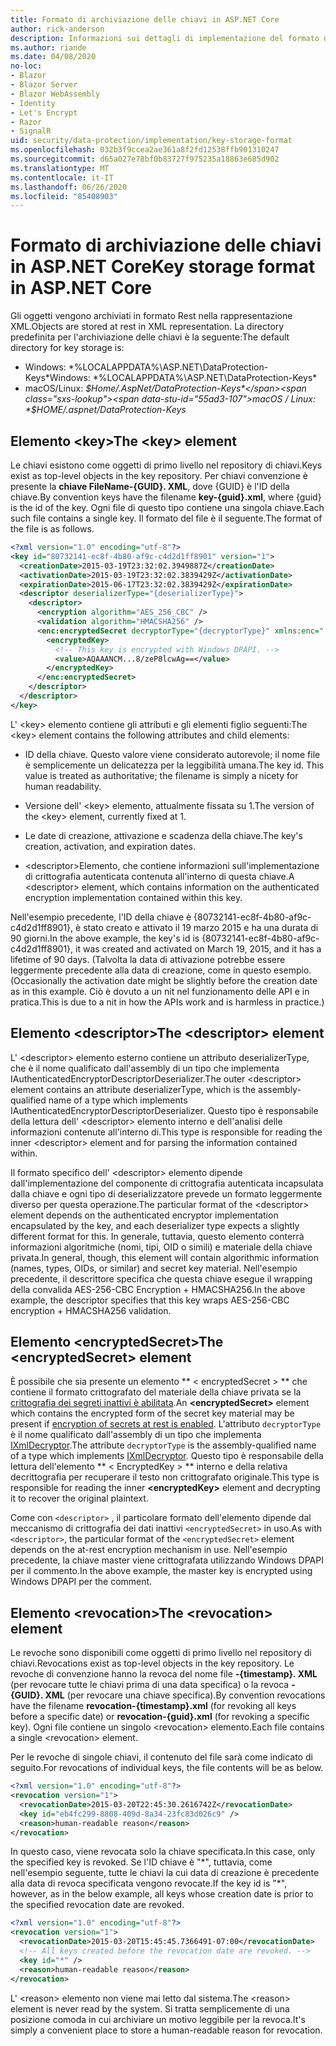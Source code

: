 ```yaml
---
title: Formato di archiviazione delle chiavi in ASP.NET Core
author: rick-anderson
description: Informazioni sui dettagli di implementazione del formato di archiviazione della chiave di protezione dei dati ASP.NET Core.
ms.author: riande
ms.date: 04/08/2020
no-loc:
- Blazor
- Blazor Server
- Blazor WebAssembly
- Identity
- Let's Encrypt
- Razor
- SignalR
uid: security/data-protection/implementation/key-storage-format
ms.openlocfilehash: 032b3f9ccea2ae361a8f2fd12538ffb901310247
ms.sourcegitcommit: d65a027e78bf0b83727f975235a18863e685d902
ms.translationtype: MT
ms.contentlocale: it-IT
ms.lasthandoff: 06/26/2020
ms.locfileid: "85408903"
---
```

# <a name="key-storage-format-in-aspnet-core"></a><span data-ttu-id="55ad3-103">Formato di archiviazione delle chiavi in ASP.NET Core</span><span class="sxs-lookup"><span data-stu-id="55ad3-103">Key storage format in ASP.NET Core</span></span>

<a name="data-protection-implementation-key-storage-format"></a>

<span data-ttu-id="55ad3-104">Gli oggetti vengono archiviati in formato Rest nella rappresentazione XML.</span><span class="sxs-lookup"><span data-stu-id="55ad3-104">Objects are stored at rest in XML representation.</span></span> <span data-ttu-id="55ad3-105">La directory predefinita per l'archiviazione delle chiavi è la seguente:</span><span class="sxs-lookup"><span data-stu-id="55ad3-105">The default directory for key storage is:</span></span>

* <span data-ttu-id="55ad3-106">Windows: \*%LOCALAPPDATA%\ASP.NET\DataProtection-Keys\*</span><span class="sxs-lookup"><span data-stu-id="55ad3-106">Windows: \*%LOCALAPPDATA%\ASP.NET\DataProtection-Keys\*</span></span>
* <span data-ttu-id="55ad3-107">macOS/Linux: *$Home/.AspNet/DataProtection-Keys*</span><span class="sxs-lookup"><span data-stu-id="55ad3-107">macOS / Linux: *$HOME/.aspnet/DataProtection-Keys*</span></span>

## <a name="the-key-element"></a><span data-ttu-id="55ad3-108">Elemento \<key></span><span class="sxs-lookup"><span data-stu-id="55ad3-108">The \<key> element</span></span>

<span data-ttu-id="55ad3-109">Le chiavi esistono come oggetti di primo livello nel repository di chiavi.</span><span class="sxs-lookup"><span data-stu-id="55ad3-109">Keys exist as top-level objects in the key repository.</span></span> <span data-ttu-id="55ad3-110">Per chiavi convenzione è presente la **chiave FileName-{GUID}. XML**, dove {GUID} è l'ID della chiave.</span><span class="sxs-lookup"><span data-stu-id="55ad3-110">By convention keys have the filename **key-{guid}.xml**, where {guid} is the id of the key.</span></span> <span data-ttu-id="55ad3-111">Ogni file di questo tipo contiene una singola chiave.</span><span class="sxs-lookup"><span data-stu-id="55ad3-111">Each such file contains a single key.</span></span> <span data-ttu-id="55ad3-112">Il formato del file è il seguente.</span><span class="sxs-lookup"><span data-stu-id="55ad3-112">The format of the file is as follows.</span></span>

```xml
<?xml version="1.0" encoding="utf-8"?>
<key id="80732141-ec8f-4b80-af9c-c4d2d1ff8901" version="1">
  <creationDate>2015-03-19T23:32:02.3949887Z</creationDate>
  <activationDate>2015-03-19T23:32:02.3839429Z</activationDate>
  <expirationDate>2015-06-17T23:32:02.3839429Z</expirationDate>
  <descriptor deserializerType="{deserializerType}">
    <descriptor>
      <encryption algorithm="AES_256_CBC" />
      <validation algorithm="HMACSHA256" />
      <enc:encryptedSecret decryptorType="{decryptorType}" xmlns:enc="...">
        <encryptedKey>
          <!-- This key is encrypted with Windows DPAPI. -->
          <value>AQAAANCM...8/zeP8lcwAg==</value>
        </encryptedKey>
      </enc:encryptedSecret>
    </descriptor>
  </descriptor>
</key>
```

<span data-ttu-id="55ad3-113">L' \<key> elemento contiene gli attributi e gli elementi figlio seguenti:</span><span class="sxs-lookup"><span data-stu-id="55ad3-113">The \<key> element contains the following attributes and child elements:</span></span>

* <span data-ttu-id="55ad3-114">ID della chiave. Questo valore viene considerato autorevole; il nome file è semplicemente un delicatezza per la leggibilità umana.</span><span class="sxs-lookup"><span data-stu-id="55ad3-114">The key id. This value is treated as authoritative; the filename is simply a nicety for human readability.</span></span>

* <span data-ttu-id="55ad3-115">Versione dell' \<key> elemento, attualmente fissata su 1.</span><span class="sxs-lookup"><span data-stu-id="55ad3-115">The version of the \<key> element, currently fixed at 1.</span></span>

* <span data-ttu-id="55ad3-116">Le date di creazione, attivazione e scadenza della chiave.</span><span class="sxs-lookup"><span data-stu-id="55ad3-116">The key's creation, activation, and expiration dates.</span></span>

* <span data-ttu-id="55ad3-117">\<descriptor>Elemento, che contiene informazioni sull'implementazione di crittografia autenticata contenuta all'interno di questa chiave.</span><span class="sxs-lookup"><span data-stu-id="55ad3-117">A \<descriptor> element, which contains information on the authenticated encryption implementation contained within this key.</span></span>

<span data-ttu-id="55ad3-118">Nell'esempio precedente, l'ID della chiave è {80732141-ec8f-4b80-af9c-c4d2d1ff8901}, è stato creato e attivato il 19 marzo 2015 e ha una durata di 90 giorni.</span><span class="sxs-lookup"><span data-stu-id="55ad3-118">In the above example, the key's id is {80732141-ec8f-4b80-af9c-c4d2d1ff8901}, it was created and activated on March 19, 2015, and it has a lifetime of 90 days.</span></span> <span data-ttu-id="55ad3-119">(Talvolta la data di attivazione potrebbe essere leggermente precedente alla data di creazione, come in questo esempio.</span><span class="sxs-lookup"><span data-stu-id="55ad3-119">(Occasionally the activation date might be slightly before the creation date as in this example.</span></span> <span data-ttu-id="55ad3-120">Ciò è dovuto a un nit nel funzionamento delle API e in pratica.</span><span class="sxs-lookup"><span data-stu-id="55ad3-120">This is due to a nit in how the APIs work and is harmless in practice.)</span></span>

## <a name="the-descriptor-element"></a><span data-ttu-id="55ad3-121">Elemento \<descriptor></span><span class="sxs-lookup"><span data-stu-id="55ad3-121">The \<descriptor> element</span></span>

<span data-ttu-id="55ad3-122">L' \<descriptor> elemento esterno contiene un attributo deserializerType, che è il nome qualificato dall'assembly di un tipo che implementa IAuthenticatedEncryptorDescriptorDeserializer.</span><span class="sxs-lookup"><span data-stu-id="55ad3-122">The outer \<descriptor> element contains an attribute deserializerType, which is the assembly-qualified name of a type which implements IAuthenticatedEncryptorDescriptorDeserializer.</span></span> <span data-ttu-id="55ad3-123">Questo tipo è responsabile della lettura dell' \<descriptor> elemento interno e dell'analisi delle informazioni contenute all'interno di.</span><span class="sxs-lookup"><span data-stu-id="55ad3-123">This type is responsible for reading the inner \<descriptor> element and for parsing the information contained within.</span></span>

<span data-ttu-id="55ad3-124">Il formato specifico dell' \<descriptor> elemento dipende dall'implementazione del componente di crittografia autenticata incapsulata dalla chiave e ogni tipo di deserializzatore prevede un formato leggermente diverso per questa operazione.</span><span class="sxs-lookup"><span data-stu-id="55ad3-124">The particular format of the \<descriptor> element depends on the authenticated encryptor implementation encapsulated by the key, and each deserializer type expects a slightly different format for this.</span></span> <span data-ttu-id="55ad3-125">In generale, tuttavia, questo elemento conterrà informazioni algoritmiche (nomi, tipi, OID o simili) e materiale della chiave privata.</span><span class="sxs-lookup"><span data-stu-id="55ad3-125">In general, though, this element will contain algorithmic information (names, types, OIDs, or similar) and secret key material.</span></span> <span data-ttu-id="55ad3-126">Nell'esempio precedente, il descrittore specifica che questa chiave esegue il wrapping della convalida AES-256-CBC Encryption + HMACSHA256.</span><span class="sxs-lookup"><span data-stu-id="55ad3-126">In the above example, the descriptor specifies that this key wraps AES-256-CBC encryption + HMACSHA256 validation.</span></span>

## <a name="the-encryptedsecret-element"></a><span data-ttu-id="55ad3-127">Elemento \<encryptedSecret></span><span class="sxs-lookup"><span data-stu-id="55ad3-127">The \<encryptedSecret> element</span></span>

<span data-ttu-id="55ad3-128">È possibile che sia presente un elemento \*\* &lt; encryptedSecret &gt; \*\* che contiene il formato crittografato del materiale della chiave privata se la [crittografia dei segreti inattivi è abilitata](xref:security/data-protection/implementation/key-encryption-at-rest).</span><span class="sxs-lookup"><span data-stu-id="55ad3-128">An **&lt;encryptedSecret&gt;** element which contains the encrypted form of the secret key material may be present if [encryption of secrets at rest is enabled](xref:security/data-protection/implementation/key-encryption-at-rest).</span></span> <span data-ttu-id="55ad3-129">L'attributo `decryptorType` è il nome qualificato dall'assembly di un tipo che implementa [IXmlDecryptor](/dotnet/api/microsoft.aspnetcore.dataprotection.xmlencryption.ixmldecryptor).</span><span class="sxs-lookup"><span data-stu-id="55ad3-129">The attribute `decryptorType` is the assembly-qualified name of a type which implements [IXmlDecryptor](/dotnet/api/microsoft.aspnetcore.dataprotection.xmlencryption.ixmldecryptor).</span></span> <span data-ttu-id="55ad3-130">Questo tipo è responsabile della lettura dell'elemento \*\* &lt; EncryptedKey &gt; \*\* interno e della relativa decrittografia per recuperare il testo non crittografato originale.</span><span class="sxs-lookup"><span data-stu-id="55ad3-130">This type is responsible for reading the inner **&lt;encryptedKey&gt;** element and decrypting it to recover the original plaintext.</span></span>

<span data-ttu-id="55ad3-131">Come con `<descriptor>` , il particolare formato dell'elemento dipende dal meccanismo di crittografia dei dati inattivi `<encryptedSecret>` in uso.</span><span class="sxs-lookup"><span data-stu-id="55ad3-131">As with `<descriptor>`, the particular format of the `<encryptedSecret>` element depends on the at-rest encryption mechanism in use.</span></span> <span data-ttu-id="55ad3-132">Nell'esempio precedente, la chiave master viene crittografata utilizzando Windows DPAPI per il commento.</span><span class="sxs-lookup"><span data-stu-id="55ad3-132">In the above example, the master key is encrypted using Windows DPAPI per the comment.</span></span>

## <a name="the-revocation-element"></a><span data-ttu-id="55ad3-133">Elemento \<revocation></span><span class="sxs-lookup"><span data-stu-id="55ad3-133">The \<revocation> element</span></span>

<span data-ttu-id="55ad3-134">Le revoche sono disponibili come oggetti di primo livello nel repository di chiavi.</span><span class="sxs-lookup"><span data-stu-id="55ad3-134">Revocations exist as top-level objects in the key repository.</span></span> <span data-ttu-id="55ad3-135">Le revoche di convenzione hanno la revoca del nome file **-{timestamp}. XML** (per revocare tutte le chiavi prima di una data specifica) o la revoca **-{GUID}. XML** (per revocare una chiave specifica).</span><span class="sxs-lookup"><span data-stu-id="55ad3-135">By convention revocations have the filename **revocation-{timestamp}.xml** (for revoking all keys before a specific date) or **revocation-{guid}.xml** (for revoking a specific key).</span></span> <span data-ttu-id="55ad3-136">Ogni file contiene un singolo \<revocation> elemento.</span><span class="sxs-lookup"><span data-stu-id="55ad3-136">Each file contains a single \<revocation> element.</span></span>

<span data-ttu-id="55ad3-137">Per le revoche di singole chiavi, il contenuto del file sarà come indicato di seguito.</span><span class="sxs-lookup"><span data-stu-id="55ad3-137">For revocations of individual keys, the file contents will be as below.</span></span>

```xml
<?xml version="1.0" encoding="utf-8"?>
<revocation version="1">
  <revocationDate>2015-03-20T22:45:30.2616742Z</revocationDate>
  <key id="eb4fc299-8808-409d-8a34-23fc83d026c9" />
  <reason>human-readable reason</reason>
</revocation>
```

<span data-ttu-id="55ad3-138">In questo caso, viene revocata solo la chiave specificata.</span><span class="sxs-lookup"><span data-stu-id="55ad3-138">In this case, only the specified key is revoked.</span></span> <span data-ttu-id="55ad3-139">Se l'ID chiave è "\*", tuttavia, come nell'esempio seguente, tutte le chiavi la cui data di creazione è precedente alla data di revoca specificata vengono revocate.</span><span class="sxs-lookup"><span data-stu-id="55ad3-139">If the key id is "\*", however, as in the below example, all keys whose creation date is prior to the specified revocation date are revoked.</span></span>

```xml
<?xml version="1.0" encoding="utf-8"?>
<revocation version="1">
  <revocationDate>2015-03-20T15:45:45.7366491-07:00</revocationDate>
  <!-- All keys created before the revocation date are revoked. -->
  <key id="*" />
  <reason>human-readable reason</reason>
</revocation>
```

<span data-ttu-id="55ad3-140">L' \<reason> elemento non viene mai letto dal sistema.</span><span class="sxs-lookup"><span data-stu-id="55ad3-140">The \<reason> element is never read by the system.</span></span> <span data-ttu-id="55ad3-141">Si tratta semplicemente di una posizione comoda in cui archiviare un motivo leggibile per la revoca.</span><span class="sxs-lookup"><span data-stu-id="55ad3-141">It's simply a convenient place to store a human-readable reason for revocation.</span></span>
